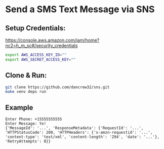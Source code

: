 # Send a SMS Text Message via SNS

## Setup Credentials:

https://console.aws.amazon.com/iam/home?nc2=h_m_sc#/security_credentials

```bash
export AWS_ACCESS_KEY_ID=""
export AWS_SECRET_ACCESS_KEY=""
```

## Clone & Run:

```bash
git clone https://github.com/dancrew32/sns.git
make venv deps run
```

## Example

```
Enter Phone: +15555555555
Enter Message: Yo!
{'MessageId': '...', 'ResponseMetadata': {'RequestId': '...', 'HTTPStatusCode': 200, 'HTTPHeaders': {'x-amzn-requestid': '...', 'content-type': 'text/xml', 'content-length': '294', 'date': '...'}, 'RetryAttempts': 0}}
```
